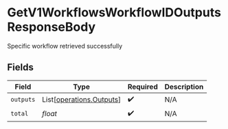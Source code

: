 # GetV1WorkflowsWorkflowIDOutputsResponseBody

Specific workflow retrieved successfully


## Fields

| Field                                                          | Type                                                           | Required                                                       | Description                                                    |
| -------------------------------------------------------------- | -------------------------------------------------------------- | -------------------------------------------------------------- | -------------------------------------------------------------- |
| `outputs`                                                      | List[[operations.Outputs](../../models/operations/outputs.md)] | :heavy_check_mark:                                             | N/A                                                            |
| `total`                                                        | *float*                                                        | :heavy_check_mark:                                             | N/A                                                            |